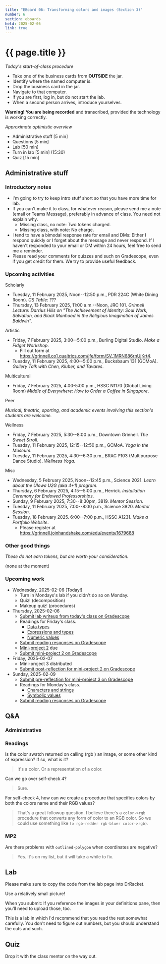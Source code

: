 ```yaml
---
title: "EBoard 06: Transforming colors and images (Section 3)"
number: 6
section: eboards
held: 2025-02-05
link: true
---
```

# {{ page.title }}

_Today's start-of-class procedure_

* Take one of the business cards from **OUTSIDE** the jar.
* Identify where the named computer is.
* Drop the business card in the jar.
* Navigate to that computer.
* If you are first, log in, but do not start the lab.
* When a second person arrives, introduce yourselves.

**Warning! You are being recorded** and transcribed, provided the technology
is working correctly.

_Approximate optimistic overview_

* Administrative stuff [5 min]
* Questions [5 min]
* Lab [50 min]
* Turn in lab [5 min] (15:30)
* Quiz [15 min] 

Administrative stuff
--------------------

### Introductory notes

* I'm going to try to keep intro stuff short so that you have more time
  for lab.
* If you can't make it to class, for whatever reason, please send me a
  note (email or Teams Message), preferably in advance of class. You need 
  not explain why.
    * Missing class, no note: Two tokens charged.
    * Missing class, with note: No charge.
* I tend to have a bimodal response rate for email and DMs: Either I
  respond quickly or I forget about the message and never respond. If
  I haven't responded to your email or DM within 24 hours, feel free
  to send me a reminder.
* Please read your comments for quizzes and such on Gradescope, even if
  you get credit for them. We try to provide useful feedback.

### Upcoming activities

Scholarly

* Tuesday, 11 February 2025, Noon--12:50 p.m., PDR 224C (White Dining Room).
  _CS Table: ???_
* Thursday, 13 February 2025, 11:00 a.m.--Noon, JRC 101.
  _Grinnell Lecture: Darrius Hills on "The Achievement of Identity: Soul Work, Salvation, and Black Manhood in the Religious Imagination of James Baldwin"_.

Artistic

* Friday, 7 February 2025, 3:00--5:00 p.m., Burling Digital Studio.
  _Make a Fidget Workshop_.
    * Fill out form at <https://grinnell.co1.qualtrics.com/jfe/form/SV_1MRN686rnUjKrt4>.
* Tuesday, 11 February 2025, 4:00--5:00 p.m., Bucksbaum 131 (GCMoA).
  _Gallery Talk with Chen, Kluber, and Tavares_.

Multicultural

* Friday, 7 February 2025, 4:00-5:00 p.m., HSSC N1170 (Global Living Room)
  _Middle of Everywhere: How to Order a Coffee in Singapore_.

Peer

_Musical, theatric, sporting, and academic events involving this section's
students are welcome._

Wellness

* Friday, 7 February 2025, 5:30--8:00 p.m., Downtown Grinnell.
  _The Sweet Stroll_.
* Tuesday, 11 February 2025, 12:15--12:50 p.m., GCMoA.
  _Yoga in the Museum_.
* Tuesday, 11 February 2025, 4:30--6:30 p.m., 
  BRAC P103 (Multipurpose Dance Studio).
  _Wellness Yoga_.

Misc

* Wednesday, 5 February 2025, Noon--12:45 p.m., Science 2021.
  _Learn about the UIowa U2G (aka 4+1) program_.
* Thursday, 6 February 2025, 4:15--5:00 p.m., Herrick.
  _Installation Ceremony for Endowed Professorships_.
* Sunday, 9 February 2025, 7:30--8:30pm, 3819. 
  _Mentor Session_.
* Tuesday, 11 February 2025, 7:00--8:00 p.m., Science 3820.
  _Mentor Session_.
* Tuesday, 18 February 2025. 6:00--7:00 p.m., HSSC A1231.
  _Make a Portfolio Website_.
    * Please register at <https://grinnell.joinhandshake.com/edu/events/1679688>

### Other good things

_These do not earn tokens, but are worth your consideration._

(none at the moment)

### Upcoming work

* Wednesday, 2025-02-06 (Today!)
    * Turn in Mondays's lab if you didn't do so on Monday.
    * Quiz! (decomposition)
    * Makeup quiz! (procedures)
* Thursday, 2025-02-06
    * [Submit lab writeup from today's class on Gradescope](https://www.gradescope.com/courses/948769/assignments/5732450)
    * Readings for Friday's class.
        * [Data types](../readings/types)
        * [Expressions and types](../readings/exprs-and-types)
        * [Numeric values](../readings/numbers)
    * [Submit reading responses on Gradescope](https://www.gradescope.com/courses/948769/assignments/5732137)
    * [Mini-project 2](../mps/mp02) due
    * [Submit mini-project 2 on Gradescope](https://www.gradescope.com/courses/948769/assignments/5717086)
* Friday, 2025-02-07
    * Mini-project 3 distributed
    * [Submit post-reflection for mini-project 2 on Gradescope](https://www.gradescope.com/courses/948769/assignments/5719211)
* Sunday, 2025-02-09
    * [Submit pre-reflection for mini-project 3 on Gradescope](https://www.gradescope.com/courses/948769/assignments/5732264)
    * Readings for Monday's class.
        * [Characters and strings](../readings/strings)
        * [Symbolic values](../readings/symbols)
    * [Submit reading responses on Gradescope](https://www.gradescope.com/courses/948769/assignments/5732140)

Q&A
---

### Administrative

### Readings

Is the color swatch returned on calling (rgb <params>) an image, or some other kind of expression? If so, what is it?

> It's a color. Or a representation of a color.

Can we go over self-check 4?

> Sure.

For self-check 4, how can we create a procedure that specifies colors by both the colors name and their RGB values?

> That's a great followup question. I believe there's a `color->rgb`
  procedure that converts any form of color to an RGB color. So we
  could use something like `(o rgb-redder rgb-bluer color->rgb)`.

### MP2

Are there problems with `outlined-polygon` when coordinates are negative?

> Yes. It's on my list, but it will take a while to fix.

## Lab

Please make sure to copy the code from the lab page into DrRacket. 

Use a relatively small picture! 

When you submit: If you reference the images in your definitions pane, then
you'll need to upload those, too.

This is a lab in which I'd recommend that you read the rest somewhat carefully.
You don't need to figure out numbers, but you should understand the cuts and
such.

## Quiz

Drop it with the class mentor on the way out.

